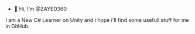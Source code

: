 - 👋 Hi, I’m @ZAYED360

I am a New C# Learner on Unity and i hope i'll find some usefull stuff for me in GitHub.

<!---
ZAYED360/ZAYED360 is a ✨ special ✨ repository because its `README.md` (this file) appears on your GitHub profile.
You can click the Preview link to take a look at your changes.
--->
